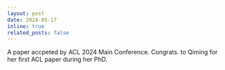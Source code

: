 ```yaml
---
layout: post
date: 2024-05-17
inline: true
related_posts: false
---
```


A paper accpeted by ACL 2024 Main Conference. Congrats. to Qiming for her first ACL paper during her PhD.